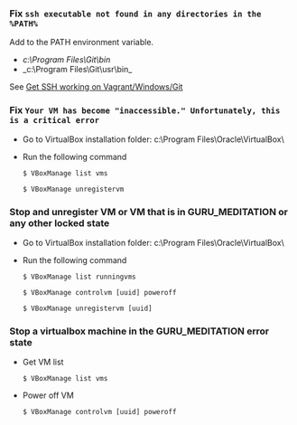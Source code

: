 ### Fix `ssh executable not found in any directories in the %PATH%`
Add  to the PATH environment variable.
* _c:\Program Files\Git\bin_
* _c:\Program Files\Git\usr\bin\_

See [Get SSH working on Vagrant/Windows/Git](https://gist.github.com/haf/2843680)

### Fix `Your VM has become "inaccessible." Unfortunately, this is a critical error`
* Go to VirtualBox installation folder: c:\Program Files\Oracle\VirtualBox\
* Run the following command
    
    <code>$ VBoxManage list vms</code>

    <code>$ VBoxManage unregistervm <uuid></code>
    
### Stop and unregister VM or VM that is in GURU_MEDITATION or any other locked state
* Go to VirtualBox installation folder: c:\Program Files\Oracle\VirtualBox\
* Run the following command
    
    <code>$ VBoxManage list runningvms</code>

    <code>$ VBoxManage controlvm [uuid] poweroff</code>
    
    <code>$ VBoxManage unregistervm [uuid]</code>
    
### Stop a virtualbox machine in the GURU_MEDITATION error state
* Get VM list

    <code>$ VBoxManage list vms</code>    
* Power off VM
    
    <code>$ VBoxManage controlvm [uuid] poweroff</code>